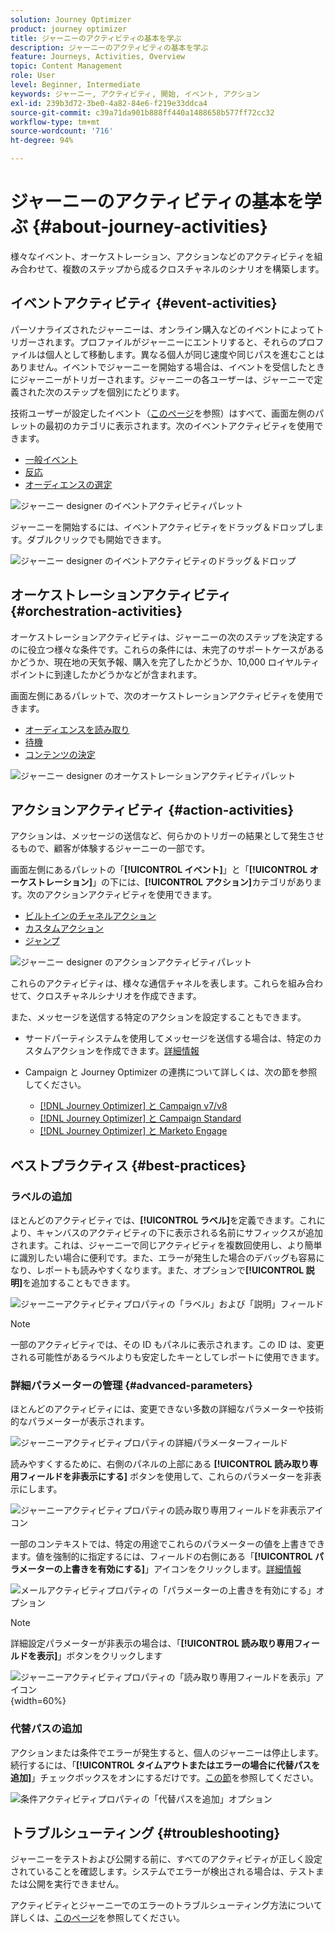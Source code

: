 ```yaml
---
solution: Journey Optimizer
product: journey optimizer
title: ジャーニーのアクティビティの基本を学ぶ
description: ジャーニーのアクティビティの基本を学ぶ
feature: Journeys, Activities, Overview
topic: Content Management
role: User
level: Beginner, Intermediate
keywords: ジャーニー, アクティビティ, 開始, イベント, アクション
exl-id: 239b3d72-3be0-4a82-84e6-f219e33ddca4
source-git-commit: c39a71da901b888ff440a1488658b577ff72cc32
workflow-type: tm+mt
source-wordcount: '716'
ht-degree: 94%

---
```


# ジャーニーのアクティビティの基本を学ぶ {#about-journey-activities}

様々なイベント、オーケストレーション、アクションなどのアクティビティを組み合わせて、複数のステップから成るクロスチャネルのシナリオを構築します。

## イベントアクティビティ {#event-activities}

パーソナライズされたジャーニーは、オンライン購入などのイベントによってトリガーされます。プロファイルがジャーニーにエントリすると、それらのプロファイルは個人として移動します。異なる個人が同じ速度や同じパスを進むことはありません。イベントでジャーニーを開始する場合は、イベントを受信したときにジャーニーがトリガーされます。ジャーニーの各ユーザーは、ジャーニーで定義された次のステップを個別にたどります。

技術ユーザーが設定したイベント（[このページ](../event/about-events.md)を参照）はすべて、画面左側のパレットの最初のカテゴリに表示されます。次のイベントアクティビティを使用できます。

* [一般イベント](../building-journeys/general-events.md)
* [反応](../building-journeys/reaction-events.md)
* [オーディエンスの選定](../building-journeys/audience-qualification-events.md)

![ジャーニー designer のイベントアクティビティパレット](assets/journey43.png)

ジャーニーを開始するには、イベントアクティビティをドラッグ＆ドロップします。ダブルクリックでも開始できます。

![ジャーニー designer のイベントアクティビティのドラッグ＆ドロップ](assets/journey44.png)

## オーケストレーションアクティビティ {#orchestration-activities}

オーケストレーションアクティビティは、ジャーニーの次のステップを決定するのに役立つ様々な条件です。これらの条件には、未完了のサポートケースがあるかどうか、現在地の天気予報、購入を完了したかどうか、10,000 ロイヤルティポイントに到達したかどうかなどが含まれます。

画面左側にあるパレットで、次のオーケストレーションアクティビティを使用できます。

<!--* [Optimize](optimize.md)-->
* [オーディエンスを読み取り](read-audience.md)
* [待機](wait-activity.md)
* [コンテンツの決定](content-decision.md)

![ジャーニー designer のオーケストレーションアクティビティパレット](assets/journey-orchestration-activities.png)

## アクションアクティビティ {#action-activities}

アクションは、メッセージの送信など、何らかのトリガーの結果として発生させるもので、顧客が体験するジャーニーの一部です。

画面左側にあるパレットの「**[!UICONTROL イベント]**」と「**[!UICONTROL オーケストレーション]**」の下には、**[!UICONTROL アクション]**&#x200B;カテゴリがあります。次のアクションアクティビティを使用できます。

* [ビルトインのチャネルアクション](../building-journeys/journeys-message.md)
* [カスタムアクション](../building-journeys/using-custom-actions.md)
* [ジャンプ](../building-journeys/jump.md)

![ジャーニー designer のアクションアクティビティパレット](assets/journey58.png)

これらのアクティビティは、様々な通信チャネルを表します。これらを組み合わせて、クロスチャネルシナリオを作成できます。

また、メッセージを送信する特定のアクションを設定することもできます。

* サードパーティシステムを使用してメッセージを送信する場合は、特定のカスタムアクションを作成できます。[詳細情報](../action/action.md)

* Campaign と Journey Optimizer の連携について詳しくは、次の節を参照してください。

   * [[!DNL Journey Optimizer] と Campaign v7/v8](../action/acc-action.md)
   * [[!DNL Journey Optimizer] と Campaign Standard](../action/acs-action.md)
   * [[!DNL Journey Optimizer] と Marketo Engage](../action/marketo-engage.md)

## ベストプラクティス {#best-practices}

### ラベルの追加

ほとんどのアクティビティでは、**[!UICONTROL ラベル]**&#x200B;を定義できます。これにより、キャンバスのアクティビティの下に表示される名前にサフィックスが追加されます。これは、ジャーニーで同じアクティビティを複数回使用し、より簡単に識別したい場合に便利です。また、エラーが発生した場合のデバッグも容易になり、レポートも読みやすくなります。また、オプションで&#x200B;**[!UICONTROL 説明]**&#x200B;を追加することもできます。

![ジャーニーアクティビティプロパティの「ラベル」および「説明」フィールド](assets/journey-action-label.png)

>[!NOTE]
>
>一部のアクティビティでは、その ID もパネルに表示されます。この ID は、変更される可能性があるラベルよりも安定したキーとしてレポートに使用できます。

### 詳細パラメーターの管理 {#advanced-parameters}

ほとんどのアクティビティには、変更できない多数の詳細なパラメーターや技術的なパラメーターが表示されます。

![ジャーニーアクティビティプロパティの詳細パラメーターフィールド](assets/journey-advanced-parameters.png)

読みやすくするために、右側のパネルの上部にある **[!UICONTROL 読み取り専用フィールドを非表示にする]** ボタンを使用して、これらのパラメーターを非表示にします。

![ジャーニーアクティビティプロパティの読み取り専用フィールドを非表示アイコン](assets/journey-hide-read-only-fields.png)

一部のコンテキストでは、特定の用途でこれらのパラメーターの値を上書きできます。値を強制的に指定するには、フィールドの右側にある「**[!UICONTROL パラメーターの上書きを有効にする]**」アイコンをクリックします。[詳細情報](../configuration/primary-email-addresses.md#journey-parameters)

![メールアクティビティプロパティの「パラメーターの上書きを有効にする」オプション](assets/journey-enable-parameter-override.png)

>[!NOTE]
>
>詳細設定パラメーターが非表示の場合は、「**[!UICONTROL 読み取り専用フィールドを表示]**」ボタンをクリックします
>
>![ ジャーニーアクティビティプロパティの「読み取り専用フィールドを表示」アイコン ](assets/journey-show-read-only-fields.png){width=60%}

### 代替パスの追加

アクションまたは条件でエラーが発生すると、個人のジャーニーは停止します。続行するには、「**[!UICONTROL タイムアウトまたはエラーの場合に代替パスを追加]**」チェックボックスをオンにするだけです。[この節](../building-journeys/using-the-journey-designer.md#paths)を参照してください。

![条件アクティビティプロパティの「代替パスを追加」オプション](assets/journey42.png)

## トラブルシューティング {#troubleshooting}

ジャーニーをテストおよび公開する前に、すべてのアクティビティが正しく設定されていることを確認します。システムでエラーが検出される場合は、テストまたは公開を実行できません。

アクティビティとジャーニーでのエラーのトラブルシューティング方法について詳しくは、[このページ](troubleshooting.md)を参照してください。

